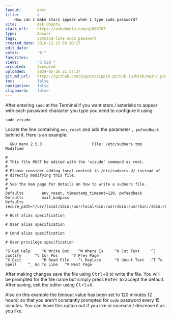 ```yaml
---
layout:       post
title:        >
    How can I make stars appear when I type sudo password?
site:         Ask Ubuntu
stack_url:    https://askubuntu.com/q/860767
type:         Answer
tags:         command-line sudo password
created_date: 2016-12-15 03:10:27
edit_date:    
votes:        "9 "
favorites:    
views:        "3,528 "
accepted:     Accepted
uploaded:     2024-05-26 21:57:37
git_md_url:   https://github.com/pippim/pippim.github.io/blob/main/_posts/2016/2016-12-15-How-can-I-make-stars-appear-when-I-type-sudo-password_.md
toc:          false
navigation:   false
clipboard:    false
---
```


After entering `sudo` at the Terminal if you want stars / asterisks to appear with each password character you type you need to configure it using:

``` 
sudo visudo
```

Locate the line containing `env_reset` and add the parameter `, pwfeedback` behind it.  Here is an example:

``` 
  GNU nano 2.5.3                      File: /etc/sudoers.tmp                                          Modified  

#
# This file MUST be edited with the 'visudo' command as root.
#
# Please consider adding local content in /etc/sudoers.d/ instead of
# directly modifying this file.
#
# See the man page for details on how to write a sudoers file.
#
Defaults        env_reset, timestamp_timeout=120, pwfeedback
Defaults        mail_badpass
Defaults        secure_path="/usr/local/sbin:/usr/local/bin:/usr/sbin:/usr/bin:/sbin:/bin:/snap/bin"

# Host alias specification

# User alias specification

# Cmnd alias specification

# User privilege specification

^G Get Help     ^O Write Out    ^W Where Is     ^K Cut Text     ^J Justify      ^C Cur Pos      ^Y Prev Page
^X Exit         ^R Read File    ^\ Replace      ^U Uncut Text   ^T To Spell     ^_ Go To Line   ^V Next Page
```

After making changes save the file using <kbd>Ctrl</kbd>+<kbd>O</kbd> to write the file. You will be prompted for the file name but simply press <kbd>Enter</kbd> to accept the default. After saving, exit the editor using <kbd>Ctrl</kbd>+<kbd>X</kbd>.

Also on this example the timeout value has been set to 120 minutes (2 hours) so that you aren't constantly prompted for `sudo` password every 15 minutes. You can leave this option out if you like or increase / decrease it as you like.
